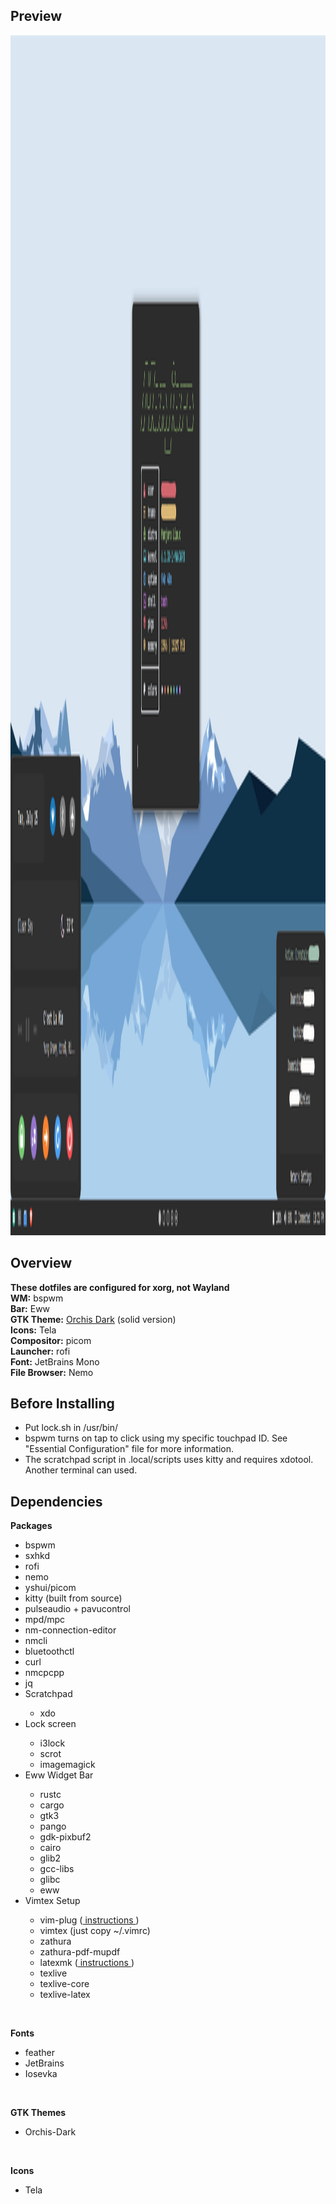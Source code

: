 <h2>Preview</h2>
<img src="screen1.png" alt="Girl in a jacket" width="1080" height="1920"><br>

<h2>Overview</h2>
<b>These dotfiles are configured for xorg, not Wayland</b><br>
<b>WM:</b> bspwm<br>
<b>Bar:</b> Eww<br>
<b>GTK Theme:</b> <a href=https://github.com/vinceliuice/Orchis-theme>Orchis Dark</a> (solid version)<br>
<b>Icons:</b> Tela<br>
<b>Compositor:</b> picom<br>
<b>Launcher:</b> rofi<br>
<b>Font:</b> JetBrains Mono<br>
<b>File Browser:</b> Nemo<br>

<h2>Before Installing</h2>
<ul>
<li>Put lock.sh in /usr/bin/</li>
<li>bspwm turns on tap to click using my specific touchpad ID. See "Essential Configuration" file for more information.</li>
<li>The scratchpad script in .local/scripts uses kitty and requires xdotool. Another terminal can used.</li>
</ul>

<h2>Dependencies</h2>

<b>Packages</b>
<ul>
<li>bspwm</li>
<li>sxhkd</li>
<li>rofi</li>
<li>nemo</li>
<li>yshui/picom</li>
<li>kitty (built from source)</li>
<li>pulseaudio + pavucontrol</li>
<li>mpd/mpc</li>
<li>nm-connection-editor</li>
<li>nmcli</li>
<li>bluetoothctl</li>
<li>curl</li>
<li>nmcpcpp</li>
<li>jq</li>
<li>Scratchpad</li>
<ul>
<li>xdo</li>
</ul>
<li>Lock screen</li>
<ul>
<li>i3lock</li>
<li>scrot</li>
<li>imagemagick</li>
</ul>
<li>Eww Widget Bar</li>
<ul>
<li>rustc</li>
<li>cargo</li>
<li>gtk3</li>
<li>pango</li>
<li>gdk-pixbuf2</li>
<li>cairo</li>
<li>glib2</li>
<li>gcc-libs</li>
<li>glibc</li>
<li>eww</li>
</ul>
<li>Vimtex Setup</li>
<ul>
<li>vim-plug (<a href="https://github.com/junegunn/vim-plug"> instructions </a>)</li>
<li>vimtex (just copy ~/.vimrc)</li>
<li>zathura</li>
<li>zathura-pdf-mupdf</li>
<li>latexmk (<a href ="https://ctan.org/pkg/latexmk?lang=en"> instructions </a>)</li>
<li>texlive</li>
<li>texlive-core</li>
<li>texlive-latex</li>
</ul>
</ul>
<br>

<b>Fonts</b>
<ul>
<li>feather</li>
<li>JetBrains</li>
<li>Iosevka</li>
</ul>
<br>

<b>GTK Themes</b>
<ul>
<li>Orchis-Dark</li>
</ul>
<br>

<b>Icons</b>
<ul>
<li>Tela</li>
</ul>

